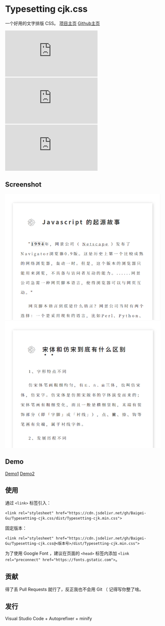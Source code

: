 # Typesetting cjk.css
一个好用的文字排版 CSS。
[项目主页](http://typesetting-cjk-css-git-main.baigei-gu.vercel.app/)
[Github主页](https://github.com/Baigei-Gu/Typesetting-cjk.css/)

![GitHub stars](https://img.shields.io/github/stars/Baigei-Gu/Typesetting-cjk.css?color=green&style=flat-square)![GitHub issues](https://img.shields.io/github/issues/Baigei-Gu/Typesetting-cjk.css?color=orange&style=flat-square)![license](https://img.shields.io/github/license/Baigei-Gu/Typesetting-cjk.css?color=blue&style=flat-square)
## Screenshot
![Preview1](page/img/preview-1.png)
![Preview2](page/img/preview-2.png) 
## Demo
[Demo1](https://typesetting-cjk-css.vercel.app/page/1.html) [Demo2](https://typesetting-cjk-css.vercel.app/page/2.html)
## 使用
通过 `<link>` 标签引入：

`<link rel="stylesheet" href="https://cdn.jsdelivr.net/gh/Baigei-Gu/Typesetting-cjk.css/dist/Typesetting-cjk.min.css">`

固定版本：

`<link rel="stylesheet" href="https://cdn.jsdelivr.net/gh/Baigei-Gu/Typesetting-cjk.css@<版本号>/dist/Typesetting-cjk.min.css">`

为了使用 Google Font ，建议在页面的 `<head>` 标签内添加 `<link rel="preconnect" href="https://fonts.gstatic.com">`。
## 贡献
得了丢 Pull Requests 就行了，反正我也不会用 Git （
记得写你整了啥。 
## 发行
Visual Studio Code + Autoprefixer + minify